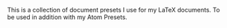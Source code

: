 This is a collection of document presets I use for my LaTeX documents. To be used in addition with my Atom Presets.
